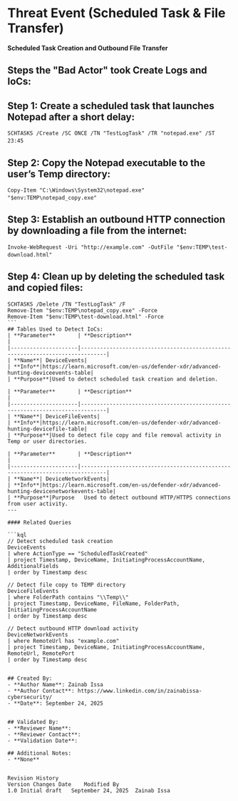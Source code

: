 # Threat Event (Scheduled Task & File Transfer)
**Scheduled Task Creation and Outbound File Transfer**

## Steps the "Bad Actor" took Create Logs and IoCs:

## Step 1: Create a scheduled task that launches Notepad after a short delay:

```SCHTASKS /Create /SC ONCE /TN "TestLogTask" /TR "notepad.exe" /ST 23:45‎```‎

## Step 2: Copy the Notepad executable to the user’s Temp directory:

```Copy-Item "C:\Windows\System32\notepad.exe" "$env:TEMP\notepad_copy.exe"‎```‎

## Step 3: Establish an outbound HTTP connection by downloading a file from the internet:

```Invoke-WebRequest -Uri "http://example.com" -OutFile "$env:TEMP\test-download.html"‎```‎

## Step 4: Clean up by deleting the scheduled task and copied files:
```
SCHTASKS /Delete /TN "TestLogTask" /F‎‎
Remove-Item "$env:TEMP\notepad_copy.exe" -Force
‎‎‎Remove-Item "$env:TEMP\test-download.html" -Force
‎```‎
## Tables Used to Detect IoCs:
| **Parameter**       | **Description**                                                              |
|---------------------|------------------------------------------------------------------------------|
| **Name**| DeviceEvents|
| **Info**|https://learn.microsoft.com/en-us/defender-xdr/advanced-hunting-deviceevents-table|
| **Purpose**|Used to detect scheduled task creation and deletion.

| **Parameter**       | **Description**                                                              |
|---------------------|------------------------------------------------------------------------------|
| **Name**| DeviceFileEvents|
| **Info**|https://learn.microsoft.com/en-us/defender-xdr/advanced-hunting-devicefile-table|
| **Purpose**|Used to detect file copy and file removal activity in Temp or user directories.

| **Parameter**       | **Description**                                                              |
|---------------------|------------------------------------------------------------------------------|
| **Name**| DeviceNetworkEvents|
| **Info**|https://learn.microsoft.com/en-us/defender-xdr/advanced-hunting-devicenetworkevents-table|
| **Purpose**|Purpose	Used to detect outbound HTTP/HTTPS connections from user activity.
---

#### Related Queries

```kql
// Detect scheduled task creation
DeviceEvents
| where ActionType == "ScheduledTaskCreated"
| project Timestamp, DeviceName, InitiatingProcessAccountName, AdditionalFields
| order by Timestamp desc

// Detect file copy to TEMP directory
DeviceFileEvents
| where FolderPath contains "\\Temp\\"
| project Timestamp, DeviceName, FileName, FolderPath, InitiatingProcessAccountName
| order by Timestamp desc

// Detect outbound HTTP download activity
DeviceNetworkEvents
| where RemoteUrl has "example.com"
| project Timestamp, DeviceName, InitiatingProcessAccountName, RemoteUrl, RemotePort
| order by Timestamp desc


## Created By:
- **Author Name**: Zainab Issa
- **Author Contact**: https://www.linkedin.com/in/zainabissa-cybersecurity/
- **Date**: September 24, 2025


## Validated By:
- **Reviewer Name**: 
- **Reviewer Contact**: 
- **Validation Date**: 

## Additional Notes:
- **None**


Revision History
Version	Changes	Date	Modified By
1.0	Initial draft	September 24, 2025	Zainab Issa

